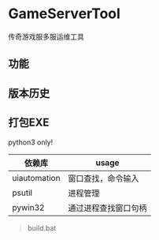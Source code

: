 # GameServerTool
传奇游戏服多服运维工具

## 功能


## 版本历史


## 打包EXE
python3 only!

| 依赖库       | usage                |
| ------------ | -------------------- |
| uiautomation | 窗口查找，命令输入   |
| psutil       | 进程管理             |
| pywin32      | 通过进程查找窗口句柄 |

> build.bat

